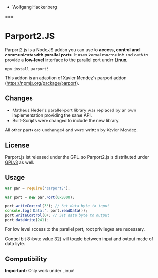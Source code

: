 


 - Wolfgang Hackenberg

===

# Parport2.JS

Parport2.js is a Node.JS addon you can use to **access,
control and communicate with parallel ports**.
It uses kernel macros inb and outb to
provide a **low-level** interface to the parallel port under **Linux**.

    npm install parport2

This addon is an adaption of Xavier Mendez's parport addon
(https://npmjs.org/package/parport).

## Changes

 * Matheus Neder's parallel-port library was replaced by an own implementation providing the same API.
 * Built-Scripts were changed to include the new library.

All other parts are unchanged and were written by Xavier Mendez.

## License

Parport.js ist released under the GPL, so Parport2.js is distributed under [GPLv3](http://www.gnu.org/licenses) as well. 

## Usage

```javascript
var par = require('parport2');

var port = new par.Port(0x2000);

port.writeControl(32); // Set data byte to input
console.log('Data:', port.readData());
port.writeControl(0); // Set data byte to output
port.dataWrite(241);
```

For low level access to the parallel port, root privileges are necessary.

Control bit 8 (byte value 32) will toggle between input and output mode of data byte.

## Compatibility

**Important:** Only work under Linux!

